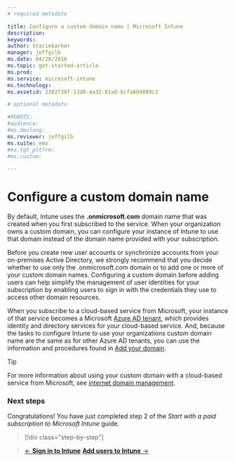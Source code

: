 ```yaml
---
# required metadata

title: Configure a custom domain name | Microsoft Intune
description:
keywords:
author: Staciebarker
manager: jeffgilb
ms.date: 04/28/2016
ms.topic: get-started-article
ms.prod:
ms.service: microsoft-intune
ms.technology:
ms.assetid: 2382f36f-13d8-4a32-81ad-6cfa604889c3

# optional metadata

#ROBOTS:
#audience:
#ms.devlang:
ms.reviewer: jeffgilb
ms.suite: ems
#ms.tgt_pltfrm:
#ms.custom:

---
```



# Configure a custom domain name

By default, Intune uses the **<domain>.onmicrosoft.com** domain name that was created when you first subscribed to the service. When your organization owns a custom domain, you can configure your instance of Intune to use that domain instead of the domain name provided with your subscription.

Before you create new user accounts or synchronize accounts from your on-premises Active Directory, we strongly recommend that you decide whether to use only the .onmicrosoft.com domain or to add one or more of your custom domain names. Configuring a custom domain before adding users can help simplify the management of user identities for your subscription by enabling users to sign in with the credentials they use to access other domain resources.

When you subscribe to a cloud-based service from Microsoft, your instance of that service becomes a Microsoft [Azure AD tenant](http://technet.microsoft.com/library/jj573650.aspx), which provides identity and directory services for your cloud-based service. And, because the tasks to configure Intune to use your organizations custom domain name are the same as for other Azure AD tenants, you can use the information and procedures found in [Add your domain](https://azure.microsoft.com/documentation/articles/active-directory-add-domain/).

> [!TIP]
> For more information about using your custom domain with a cloud-based service from Microsoft, see [internet domain management](http://technet.microsoft.com/library/hh969248.aspx).

### Next steps
Congratulations! You have just completed step 2 of the *Start with a paid subscription to Microsoft Intune* guide.

>[!div class="step-by-step"]

>[&larr; **Sign in to Intune**](.\start-with-a-paid-subscription-to-microsoft-intune-step-1.md)     [**Add users to Intune** &rarr;](.\start-with-a-paid-subscription-to-microsoft-intune-step-3.md)  
